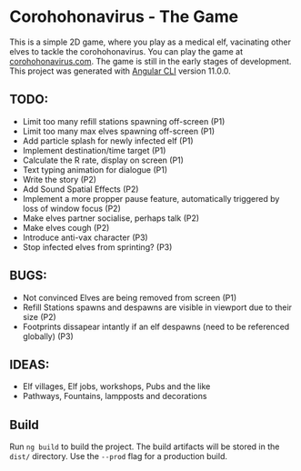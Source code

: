 # Corohohonavirus - The Game

This is a simple 2D game, where you play as a medical elf, vacinating other elves to tackle the corohohonavirus.
You can play the game at [corohohonavirus.com](http://corohohonavirus.com). The game is still in the early stages of development.
This project was generated with [Angular CLI](https://github.com/angular/angular-cli) version 11.0.0.

## TODO:

- Limit too many refill stations spawning off-screen (P1)
- Limit too many max elves spawning off-screen (P1)
- Add particle splash for newly infected elf (P1)
- Implement destination/time target (P1)
- Calculate the R rate, display on screen (P1)
- Text typing animation for dialogue (P1)
- Write the story (P2)
- Add Sound Spatial Effects (P2)
- Implement a more propper pause feature, automatically triggered by loss of window focus (P2)
- Make elves partner socialise, perhaps talk (P2)
- Make elves cough (P2)
- Introduce anti-vax character (P3)
- Stop infected elves from sprinting? (P3)

## BUGS:

- Not convinced Elves are being removed from screen (P1)
- Refill Stations spawns and despawns are visible in viewport due to their size (P2)
- Footprints dissapear intantly if an elf despawns (need to be referenced globally) (P3)

## IDEAS:

- Elf villages, Elf jobs, workshops, Pubs and the like
- Pathways, Fountains, lampposts and decorations

## Build

Run `ng build` to build the project. The build artifacts will be stored in the `dist/` directory. Use the `--prod` flag for a production build.
